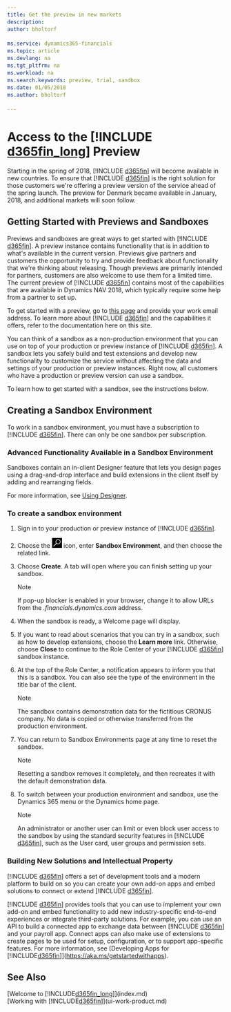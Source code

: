 ```yaml
---
title: Get the preview in new markets
description: 
author: bholtorf

ms.service: dynamics365-financials
ms.topic: article
ms.devlang: na
ms.tgt_pltfrm: na
ms.workload: na
ms.search.keywords: preview, trial, sandbox
ms.date: 01/05/2018
ms.author: bholtorf

---
```

# Access to the [!INCLUDE [d365fin_long](includes/d365fin_long_md.md)] Preview
Starting in the spring of 2018, [!INCLUDE [d365fin](includes/d365fin_md.md)] will become available in new countries. To ensure that [!INCLUDE [d365fin](includes/d365fin_md.md)] is the right solution for those customers we're offering a preview version of the service ahead of the spring launch. The preview for Denmark became available in January, 2018, and additional markets will soon follow.  

## Getting Started with Previews and Sandboxes 
Previews and sandboxes are great ways to get started with [!INCLUDE [d365fin](includes/d365fin_md.md)]. A preview instance contains functionality that is in addition to what's available in the current version. Previews give partners and customers the opportunity to try and provide feedback about functionality that we're thinking about releasing. Though previews are primarily intended for partners, customers are also welcome to use them for a limited time. The current preview of [!INCLUDE [d365fin](includes/d365fin_md.md)] contains most of the capabilities that are available in Dynamics NAV 2018, which typically require some help from a partner to set up. 

To get started with a preview, go to [this page](https://go.microsoft.com/fwlink/?linkid=866045) and provide your work email address. To learn more about [!INCLUDE [d365fin](includes/d365fin_md.md)] and the capabilities it offers, refer to the documentation here on this site.

You can think of a sandbox as a non-production environment that you can use on top of your production or preview instance of [!INCLUDE [d365fin](includes/d365fin_md.md)]. A sandbox lets you safely build and test extensions and develop new functionality to customize the service without affecting the data and settings of your production or preview instances. Right now, all customers who have a production or preview version can use a sandbox. 

To learn how to get started with a sandbox, see the instructions below.

## Creating a Sandbox Environment
To work in a sandbox environment, you must have a subscription to [!INCLUDE [d365fin](includes/d365fin_md.md)]. There can only be one sandbox per subscription.

### Advanced Functionality Available in a Sandbox Environment
Sandboxes contain an in-client Designer feature that lets you design pages using a drag-and-drop interface and build extensions in the client itself by adding and rearranging fields.

For more information, see [Using Designer](https://docs.microsoft.com/en-us/dynamics-nav/developer/devenv-inclient-designer).

### To create a sandbox environment
1. Sign in to your production or preview instance of [!INCLUDE [d365fin](includes/d365fin_md.md)].  
2. Choose the ![Search for Page or Report](media/ui-search/search_small.png "Search for Page or Report icon") icon, enter **Sandbox Environment**, and then choose the related link.
3. Choose **Create**. A tab will open where you can finish setting up your sandbox.
  
   > [!Note]
   > If pop-up blocker is enabled in your browser, change it to allow URLs from the *.financials.dynamics.com* address.  
  
4. When the sandbox is ready, a Welcome page will display.  
5. If you want to read about scenarios that you can try in a sandbox, such as how to develop extensions, choose the **Learn more** link. Otherwise, choose **Close** to continue to the Role Center of your [!INCLUDE [d365fin](includes/d365fin_md.md)] sandbox instance.  
6. At the top of the Role Center, a notification appears to inform you that this is a sandbox. You can also see the type of the environment in the title bar of the client.
  
   > [!Note]
   > The sandbox contains demonstration data for the fictitious CRONUS company. No data is copied or otherwise transferred from the production environment.  
  
7. You can return to Sandbox Environments page at any time to reset the sandbox.
  
   > [!Note]
   > Resetting a sandbox removes it completely, and then recreates it with the default demonstration data.  
  
8. To switch between your production environment and sandbox, use the Dynamics 365 menu or the Dynamics home page.
  
   > [!Note]
   > An administrator or another user can limit or even block user access to the sandbox by using the standard security features in [!INCLUDE [d365fin](includes/d365fin_md.md)], such as the User card, user groups and permission sets.  
  
### Building New Solutions and Intellectual Property
[!INCLUDE [d365fin](includes/d365fin_md.md)] offers a set of development tools and a modern platform to build on so you can create your own add-on apps and embed solutions to connect or extend [!INCLUDE [d365fin](includes/d365fin_md.md)].

[!INCLUDE [d365fin](includes/d365fin_md.md)] provides tools that you can use to implement your own add-on and embed functionality to add new industry-specific end-to-end experiences or integrate third-party solutions. For example, you can use an API to build a connected app to exchange data between [!INCLUDE [d365fin](includes/d365fin_md.md)] and your payroll app. Connect apps can also make use of extensions to create pages to be used for setup, configuration, or to support app-specific features. For more information, see [Developing Apps for [!INCLUDE[d365fin](includes/d365fin_md.md)]](https://aka.ms/getstartedwithapps).

## See Also
[Welcome to [!INCLUDE[d365fin_long](includes/d365fin_long_md.md)]](index.md)  
[Working with [!INCLUDE[d365fin](includes/d365fin_md.md)]](ui-work-product.md)  